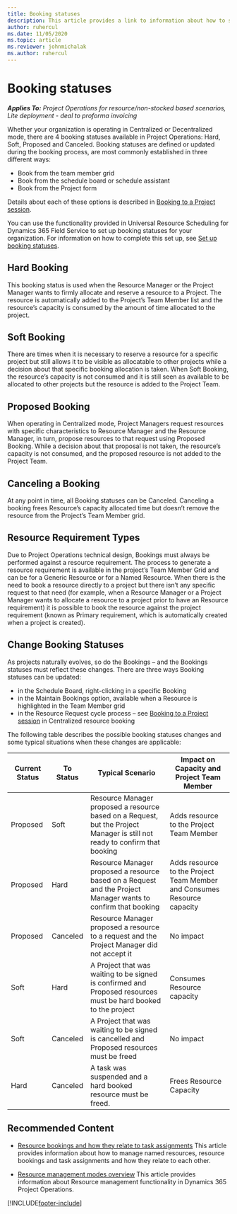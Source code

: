 ```yaml
---
title: Booking statuses
description: This article provides a link to information about how to set up booking statuses for Project Operations.
author: ruhercul
ms.date: 11/05/2020
ms.topic: article
ms.reviewer: johnmichalak
ms.author: ruhercul
---
```


# Booking statuses

_**Applies To:** Project Operations for resource/non-stocked based scenarios, Lite deployment - deal to proforma invoicing_

Whether your organization is operating in Centralized or Decentralized mode, there are 4 booking statuses available in Project Operations: Hard, Soft, Proposed and Canceled. Booking statuses are defined or updated during the booking process, are most commonly  established in three different ways:

-	Book from the team member grid
-	Book from the schedule board or schedule assistant
-	Book from the Project form

Details about each of these options is described in [Booking to a Project session](/dynamics365/project-operations/resource-management/book-project).

You can use the functionality provided in Universal Resource Scheduling for Dynamics 365 Field Service to set up booking statuses for your organization. For information on how to complete this set up, see [Set up booking statuses](/dynamics365/field-service/set-up-booking-statuses).

## Hard Booking

This booking status is used when the Resource Manager or the Project Manager wants to firmly allocate and reserve a resource to a Project. The resource is automatically added to the Project’s Team Member list and the resource’s capacity is consumed by the amount of time allocated to the project.

## Soft Booking

There are times when it is necessary to reserve a resource for a specific project but still allows it to be visible as allocatable to other projects while a decision about that specific booking allocation is taken. When Soft Booking, the resource’s capacity is not consumed and it is still seen as available to be allocated to other projects but the resource is added to the Project Team. 

## Proposed Booking

When operating in Centralized mode, Project Managers request resources with specific characteristics to Resource Manager and the Resource Manager, in turn, propose resources to that request using Proposed Booking. While a decision about that proposal is not taken, the resource’s capacity is not consumed, and the proposed resource is not added to the Project Team.

## Canceling a Booking

At any point in time, all Booking statuses can be Canceled. Canceling a booking frees Resource’s capacity allocated time but doesn’t remove the resource from the Project’s Team Member grid. 

## Resource Requirement Types

Due to Project Operations technical design, Bookings must always be performed against a resource requirement. The process to generate a resource requirement is available in the project’s Team Member Grid and can be for a Generic Resource or for a Named Resource.
When there is the need to book a resource directly to a project but there isn’t any specific request to that need (for example, when a Resource Manager or a Project Manager wants to allocate a resource to a project prior to have an Resource requirement)  it is possible to book the resource against the project requirement (known as Primary requirement, which is automatically created when a project is created).

## Change Booking Statuses

As projects naturally evolves, so do the Bookings – and the Bookings statuses must reflect these changes.  There are three ways Booking statuses can be updated:

-	in the Schedule Board, right-clicking in a specific Booking 
-	in the Maintain Bookings option, available when a Resource is highlighted in the Team Member grid
-	in the Resource Request cycle process – see [Booking to a Project session](/dynamics365/project-operations/resource-management/book-project) in Centralized resource booking

The following table describes the possible booking statuses changes and some typical situations when these changes are applicable:

| **Current Status** | **To Status** | **Typical Scenario** | **Impact on Capacity and Project Team Member** |
| --- | --- | --- | --- |
| Proposed | Soft | Resource Manager proposed a resource based on a Request, but the Project Manager is still not ready to confirm that booking | Adds resource to the Project Team Member |
| Proposed | Hard | Resource Manager proposed a resource based on a Request and the Project Manager wants to confirm that booking | Adds resource to the Project Team Member and Consumes Resource capacity|
| Proposed | Canceled | Resource Manager proposed a resource to a request and the Project Manager did not accept it | No impact |
| Soft | Hard | A Project that was waiting to be signed is confirmed and Proposed resources must be hard booked to the project | Consumes Resource capacity |
| Soft | Canceled | A Project that was waiting to be signed is cancelled and Proposed resources must be freed | No impact |
| Hard | Canceled | A task was suspended and a hard booked resource must be freed. |  Frees Resource Capacity |


## Recommended Content

- [Resource bookings and how they relate to task assignments](dynamics365/project-operations/psa/faq-bookings-and-assignments?source=recommendations)
  This article provides information about how to manage named resources, resource bookings and task assignments and how they relate to each other.
  
- [Resource management modes overview](/dynamics365/project-operations/resource-management/resource-management-mode-overview?source=recommendations)
  This article provides information about Resource management functionality in Dynamics 365 Project Operations.

[!INCLUDE[footer-include](../includes/footer-banner.md)]

